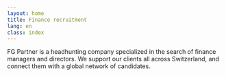 ```yaml
---
layout: home
title: Finance recruitment
lang: en
class: index
---
```

FG Partner is a headhunting company specialized in the search of
finance managers 
and directors. We support our clients all across
Switzerland, and connect them with a
global network of candidates.

